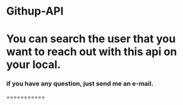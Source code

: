 # Githup-API

# You can search the user that you want to reach out with this api on your local. 

### if you have any question, just send me an e-mail.
===========